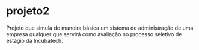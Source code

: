 # projeto2
Projeto que simula de maneira básica um sistema de administração de uma empresa qualquer que servirá como avaliação no processo seletivo de estágio da Incubatech.
